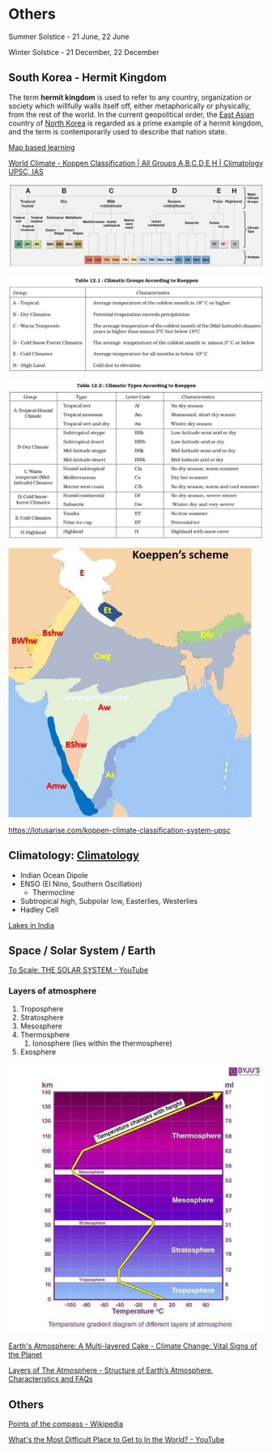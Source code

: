 # Others

Summer Solstice - 21 June, 22 June

Winter Solstice - 21 December, 22 December

## South Korea - Hermit Kingdom

The term **hermit kingdom** is used to refer to any country, organization or society which willfully walls itself off, either metaphorically or physically, from the rest of the world. In the current geopolitical order, the [East Asian](https://en.wikipedia.org/wiki/East_Asia) country of [North Korea](https://en.wikipedia.org/wiki/North_Korea) is regarded as a prime example of a hermit kingdom, and the term is contemporarily used to describe that nation state.

[Map based learning](https://www.youtube.com/playlist?list=PL1vNLZF5gfwdayqTO--hnJUy-nutsb-ZE)

[World Climate - Koppen Classification | All Groups A,B,C,D,E,H | Climatology UPSC, IAS](https://youtube.com/playlist?list=PL1vNLZF5gfwfyFHsGeiBhDw9_51_JB-SB)

![image](../../media/geo-Others-image1.jpg)

![image](../../media/geo-Others-image2.jpg)

![image](../../media/Others-image3.jpg)

![image](../../media/Others-image4.jpg)

https://lotusarise.com/koppen-climate-classification-system-upsc

## Climatology: [Climatology](https://www.youtube.com/playlist?list=PL1vNLZF5gfwdEws_cLSiMQfXDC6ev3knK)

- Indian Ocean Dipole
- ENSO (El Nino, Southern Oscillation)
    - Thermocline
- Subtropical high, Subpolar low, Easterlies, Westerlies
- Hadley Cell

[Lakes in India](https://www.youtube.com/playlist?list=PL1vNLZF5gfwd1-1Wli0O6m2J3sJjr1FA5)

## Space / Solar System / Earth

[To Scale: THE SOLAR SYSTEM - YouTube](https://www.youtube.com/watch?v=zR3Igc3Rhfg)

### Layers of atmosphere

1. Troposphere
2. Stratosphere
3. Mesosphere
4. Thermosphere
    1. Ionosphere (lies within the thermosphere)
5. Exosphere

![layers-of-atmosphere](../../media/Pasted%20image%2020230805120712.jpg)

[Earth's Atmosphere: A Multi-layered Cake - Climate Change: Vital Signs of the Planet](https://climate.nasa.gov/news/2919/earths-atmosphere-a-multi-layered-cake/)

[Layers of The Atmosphere - Structure of Earth’s Atmosphere, Characteristics and FAQs](https://byjus.com/physics/layers-of-atmsophere/)

## Others

[Points of the compass - Wikipedia](https://en.m.wikipedia.org/wiki/Points_of_the_compass)

[What's the Most Difficult Place to Get to In the World? - YouTube](https://www.youtube.com/watch?v=ap4eVlcYLww)
